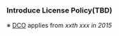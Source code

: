 ### Introduce License Policy(TBD)

※ [DCO](https://github.com/Samsung/IoT.js/wiki/IoT.js-Developer-Certificate-of-Origin) applies from _xxth xxx in 2015_
